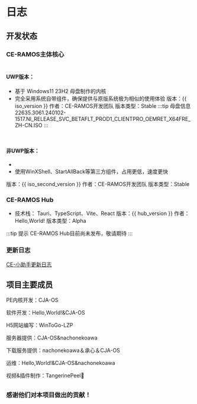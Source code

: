 # 日志
## 开发状态

### CE-RAMOS主体核心<br><br>
#### UWP版本：
* 基于 Windows11 23H2 母盘制作的内核
* 完全采用系统自带组件，确保提供与原版系统极为相似的使用体验
<Badge type="tip">版本：{{ iso_version }}</Badge> <Badge type="info">作者：CE-RAMOS开发团队</Badge> <Badge type="warning">版本类型：Stable</Badge>
:::tip 母盘信息
22635.3061.240102-1517.NI_RELEASE_SVC_BETAFLT_PROD1_CLIENTPRO_OEMRET_X64FRE_ZH-CN.ISO
:::
<br>

#### 非UWP版本：
* 
* 使用WinXShell、StartAllBack等第三方组件，占用更低，速度更快

<Badge type="tip">版本：{{ iso_second_version }}</Badge> <Badge type="info">作者：CE-RAMOS开发团队</Badge> <Badge type="warning">版本类型：Stable</Badge>

### CE-RAMOS Hub
* 技术栈： Tauri、TypeScript、Vite、React
<Badge type="tip">版本：{{ hub_version }}</Badge> <Badge type="info">作者：Hello,World!</Badge> <Badge type="warning">版本类型：Alpha</Badge>

:::tip 提示
CE-RAMOS Hub目前尚未发布，敬请期待
:::

### 更新日志<br>
[CE-小助手更新日志](/overview/ce-help.html)

## 项目主要成员

PE内核开发：CJA-OS

软件开发：Hello,World!&CJA-OS

H5网站编写：WinToGo-LZP

服务器提供：CJA-OS&nachonekoawa

下载服务提供：nachonekoawa＆承心＆CJA-OS

运维：Hello,World!&CJA-OS&nachonekoawa

视频&插件制作：TangerinePeel🍊

<h2 id="" tabindex="-1"></h2>

### 感谢他们对本项目做出的贡献！



<script>  
export default {  
  data() {  
    return {  
      iso_version: '获取中...',
      iso_second_version: '获取中...',
      hub_version: '获取中...'  
    };  
  },  
  methods: {  
    fetchInfo() {  
      fetch('https://api.ce-ramos.cn/GetInfo/')  
        .then(response => {  
          if (!response.ok) {  
            throw new Error('Network response was not ok');  
          }  
          return response.json();  
        })  
        .then(data => {  
          this.iso_version = data.data.iso_version === 'null' ? '获取失败' : `CE-RAMOS ${data.data.iso_version} Pro (UWP)`;
          this.iso_second_version = data.data.iso_second_version === 'null' ? '获取失败' : `CE-RAMOS ${data.data.iso_second_version} Pro`;   
          this.hub_version = data.data.hub_version === 'null' ? '获取失败' : `CE-RAMOS Hub+${data.data.hub_version}`;  
        })  
        .catch(error => {  
          console.error('There was a problem with your fetch operation:', error);  
          this.iso_version = '获取失败'; 
          this.iso_second_version = '获取失败'; 
          this.hub_version = '获取失败';  
        });  
    }  
  },  
  mounted() {  
    this.fetchInfo();  
  }  
};  
</script>  

